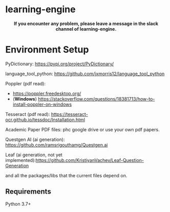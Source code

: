 # learning-engine

<center><b>If you encounter any problem, please leave a message in the slack channel of learning-engine.</b></center>

# Environment Setup 
PyDictionary: https://pypi.org/project/PyDictionary/

language_tool_python: https://github.com/jxmorris12/language_tool_python

Poppler (pdf read): 
  - https://poppler.freedesktop.org/
  - (**Windows**) https://stackoverflow.com/questions/18381713/how-to-install-poppler-on-windows

Tesseract (pdf read): https://tesseract-ocr.github.io/tessdoc/Installation.html

Academic Paper PDF files: phc google drive or use your own pdf papers.

Questgen AI (ai generation): https://github.com/ramsrigouthamg/Questgen.ai

Leaf (ai generation, not yet implemented):https://github.com/KristiyanVachev/Leaf-Question-Generation

and all the packages/libs that the current files depend on.

## Requirements
Python 3.7+ 
